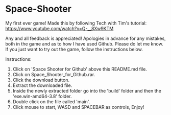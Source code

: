# Space-Shooter
My first ever game! Made this by following Tech with Tim's tutorial: https://www.youtube.com/watch?v=Q-__8Xw9KTM 

Any and all feedback is appreciated! Apologies in advance for any mistakes, both in the game and as to how I have used Github. Please do let me know. If you just want to try out the game, follow the instructions below.

Instructions:
1. Click on 'Space Shooter for Github' above this README.md file.
2. Click on Space_Shooter_for_Github.rar.
3. Click the download button.
4. Extract the downloaded file.
5. Inside the newly extracted folder go into the 'build' folder and then the 'exe.win-amd64-3.8' folder.
6. Double click on the file called 'main'.
7. Click mouse to start, WASD and SPACEBAR as controls, Enjoy!
